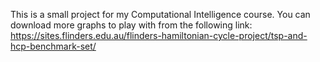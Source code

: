 This is a small project for my Computational Intelligence course. You can download more graphs to play with from the following link: https://sites.flinders.edu.au/flinders-hamiltonian-cycle-project/tsp-and-hcp-benchmark-set/
